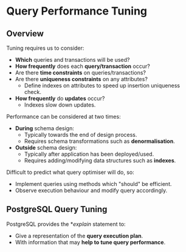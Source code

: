 # Query Performance Tuning
## Overview
Tuning requires us to consider:
- **Which** queries and transactions will be used?
- **How frequently** does each **query/transaction** occur?
- Are there **time constraints** on queries/transactions?
- Are there **uniqueness constraints** on any attributes?
    - Define indexes on attributes to speed up insertion uniqueness check.
- **How frequently** do **updates** occur?
    - Indexes slow down updates.

Performance can be considered at two times:
- **During** schema design:
    - Typically towards the end of design process.
    - Requires schema transformations such as **denormalisation**.
- **Outside** schema design:
    - Typically after application has been deployed/used.
    - Requires adding/modifying data structures such as **indexes**.

Difficult to predict what query optimiser will do, so:
- Implement queries using methods which "should" be efficient.
- Observe execution behaviour and modify query accordingly.

## PostgreSQL Query Tuning
PostgreSQL provides the **explain* statement to:
- Give a representation of the **query execution plan**.
- With information that may **help to tune query performance**.


